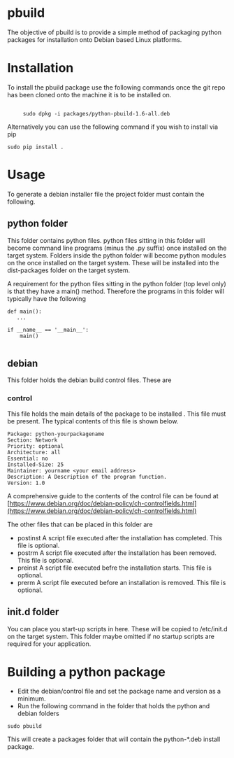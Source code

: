# pbuild
The objective of pbuild is to provide a simple method of packaging python packages for installation onto Debian based Linux platforms.

# Installation
To install the pbuild package use the following commands once the git repo has been cloned onto the machine it is to be installed on.

```sudo ./pbuild.py

     sudo dpkg -i packages/python-pbuild-1.6-all.deb
 ```

Alternatively you can use the following command if you wish to install via pip

```sudo pip install .```

# Usage
To generate a debian installer file the project folder must contain the following.

## python folder
This folder contains python files. python files sitting in this folder will become command line programs (minus the .py suffix) once installed on the target system. Folders inside the python folder will become python modules on the once installed on the target system. These will be installed into the dist-packages folder on the target system.

A requirement for the python files sitting in the python folder (top level only) is that they have a main() method. Therefore the programs in this folder will typically have the following 

```
def main():
   ...

if __name__ == '__main__':
    main()
  
```

## debian
This folder holds the debian build control files. These are

### control
This file holds the main details of the package to be installed . This file must be present. The typical contents of this file is shown below.

```
Package: python-yourpackagename
Section: Network
Priority: optional
Architecture: all
Essential: no
Installed-Size: 25
Maintainer: yourname <your email address>
Description: A Description of the program function.
Version: 1.0
```

A comprehensive guide to the contents of the control file can be found at 
[https://www.debian.org/doc/debian-policy/ch-controlfields.html](https://www.debian.org/doc/debian-policy/ch-controlfields.html)

The other files that can be placed in this folder are
- postinst
A script file executed after the installation has completed. This file is optional.
- postrm
A script file executed after the installation has been removed. This file is optional.
- preinst
A script file executed befre the installation starts. This file is optional.
- prerm
A script file executed before an installation is removed. This file is optional.

## init.d folder
You can place you start-up scripts in here. These will be copied to /etc/init.d on the target system. This folder maybe omitted if no startup scripts are required for your application.

# Building a python package
- Edit the debian/control file and set the package name and version as a minimum.
- Run the following command in the folder that holds the python and debian folders

```sudo pbuild```

This will create a packages folder that will contain the python-*.deb install package.